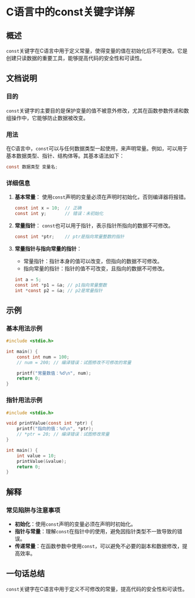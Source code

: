 <!--
Meta Description: # C语言中的const关键字详解 ## 概述 `const`关键字在C语言中用于定义常量，使得变量的值在初始化后不可更改。它是创建只读数据的重要工具，能够提高代码的安全性和可读性。 ## 文档说明 ### 目的 `const`关键字的主要目的是保护变量的值不被意外修改，尤其在函数参数传递和数组操作...
Meta Keywords: const, int, ptr, num, 声明的变量必须在声明时初始化
-->

# C语言中的const关键字详解

## 概述
`const`关键字在C语言中用于定义常量，使得变量的值在初始化后不可更改。它是创建只读数据的重要工具，能够提高代码的安全性和可读性。

## 文档说明
### 目的
`const`关键字的主要目的是保护变量的值不被意外修改，尤其在函数参数传递和数组操作中，它能够防止数据被改变。

### 用法
在C语言中，`const`可以与任何数据类型一起使用，来声明常量。例如，可以用于基本数据类型、指针、结构体等。其基本语法如下：

```c
const 数据类型 变量名;
```

### 详细信息
1. **基本常量**：
   使用`const`声明的变量必须在声明时初始化，否则编译器将报错。
   ```c
   const int x = 10;  // 正确
   const int y;       // 错误：未初始化
   ```

2. **常量指针**：
   `const`也可以用于指针，表示指针所指向的数据不可修改。
   ```c
   const int *ptr;    // ptr是指向常量整数的指针
   ```

3. **常量指针与指向常量的指针**：
   - 常量指针：指针本身的值可以改变，但指向的数据不可修改。
   - 指向常量的指针：指针的值不可改变，且指向的数据不可修改。
   ```c
   int a = 5;
   const int *p1 = &a; // p1指向常量整数
   int *const p2 = &a; // p2是常量指针
   ```

## 示例
### 基本用法示例
```c
#include <stdio.h>

int main() {
    const int num = 100;
    // num = 200; // 编译错误：试图修改不可修改的常量

    printf("常量数值：%d\n", num);
    return 0;
}
```

### 指针用法示例
```c
#include <stdio.h>

void printValue(const int *ptr) {
    printf("指向的值：%d\n", *ptr);
    // *ptr = 20; // 编译错误：试图修改常量
}

int main() {
    int value = 10;
    printValue(&value);
    return 0;
}
```

## 解释
### 常见陷阱与注意事项
- **初始化**：使用`const`声明的变量必须在声明时初始化。
- **指针与常量**：理解`const`在指针中的使用，避免因指针类型不一致导致的错误。
- **传递常量**：在函数参数中使用`const`，可以避免不必要的副本和数据修改，提高效率。

## 一句话总结
`const`关键字在C语言中用于定义不可修改的常量，提高代码的安全性和可读性。